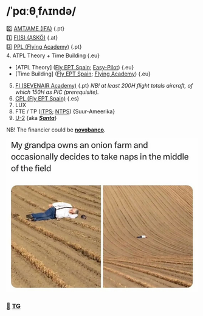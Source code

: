 # /ˈpɑːθˌfʌɪndə/

0️⃣ [AMT/AME (IFA)](https://ifa-training.com/courses/aircraft-maintenance-technician/) {.pt} \
1️⃣ [FI(S) (ASKÖ)](https://www.flugsport-wien.at/gb/segelflug/segelflugausbildung/) {.at} \
2️⃣ [PPL (Flying Academy)](https://portugal.flyingacademy.com/) {.pt} \
4. ATPL Theory + Time Building {.eu}
   - [ATPL Theory] ([Fly EPT Spain](https://www.flyeptspain.com/atpl-theory-course-online); [Easy-Pilot](https://www.easy-pilot.com/atpl-theory)) {.eu}
   - [Time Building] ([Fly EPT Spain](https://www.flyeptspain.com/); [Flying Academy](https://portugal.flyingacademy.com/timebuilding-in-portimao/)) {.eu}
5. [FI (SEVENAIR Academy)](https://www.sevenair.com/flight-instructor-course) {.pt} *NB! at least 200H flight totals aircraft, of which 150H as PIC (prerequisite).*
6. [CPL (Fly EPT Spain)](https://www.flyeptspain.com/atpl-theory-course-online) {.es}
7. LUX 
8. FTE / TP ([ITPS](https://itpscanada.com/); [NTPS](https://ntps.edu/masters-degree/)) {Suur-Ameerika} 
9. [U-2](https://en.wikipedia.org/wiki/Lockheed_U-2) {aka [_**Santa**_](https://en.wikipedia.org/wiki/Rovaniemi)}

NB! The financier could be [**novobanco**](https://www.novobanco.pt/particulares/credito/credito-pessoal-formacao-estudos).

![goal](./img/life-goal.png)

### [📧](mailto:tor@easa.fi) [TG](https://t.me/easa_fi)
